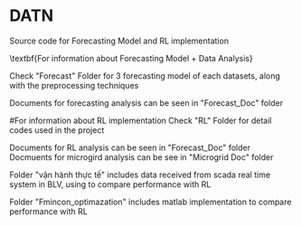 # DATN
Source code for Forecasting Model and RL implementation

\textbf{For information about Forecasting Model + Data Analysis}

Check "Forecast" Folder for 3 forecasting model of each datasets, along with the preprocessing techniques

Documents for forecasting analysis can be seen in "Forecast_Doc" folder

#For information about RL implementation
Check "RL" Folder for detail codes used in the project

Documents for RL analysis can be seen in "Forecast_Doc" folder
Docmuents for microgird analysis can be see in "Microgrid Doc" folder 

Folder "vận hành thực tế" includes data received from scada real time system in BLV, using to compare performance with RL

Folder "Fmincon_optimazation" includes matlab implementation to compare performance with RL 
